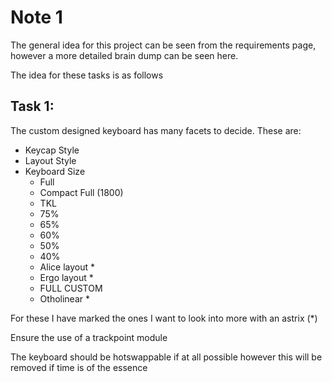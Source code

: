 # Note 1

The general idea for this project can be seen from the requirements page, however a more detailed brain dump can be seen here. 

The idea for these tasks is as follows

## Task 1:
The custom designed keyboard has many facets to decide. These are:
* Keycap Style
* Layout Style
* Keyboard Size
    * Full
    * Compact Full (1800)
    * TKL
    * 75%
    * 65%
    * 60%
    * 50%
    * 40%
    * Alice layout *
    * Ergo layout *
    * FULL CUSTOM
    * Otholinear *

For these I have marked the ones I want to look into more with an astrix (*)

Ensure the use of a trackpoint module

The keyboard should be hotswappable if at all possible however this will be removed if time is of the essence
